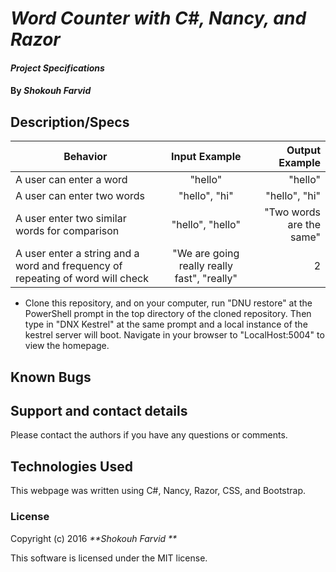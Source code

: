 # _Word Counter with C#, Nancy, and Razor_

#### _Project Specifications_

#### By _**Shokouh Farvid**_

## Description/Specs

| Behavior        | Input Example           | Output Example  |
| ------------- |:-------------:| -----:|
| A user can enter a word | "hello" | "hello" |
| A user can enter two words | "hello", "hi" | "hello", "hi" |
| A user enter two similar words for comparison  | "hello", "hello" | "Two words are the same" |
| A user enter a string and a word and frequency of repeating of word will check | "We are going really really fast", "really"| 2 |




* Clone this repository, and on your computer, run "DNU restore" at the PowerShell prompt in the top directory of the cloned repository. Then type in "DNX Kestrel" at the same prompt and a local instance of the kestrel server will boot. Navigate in your browser to "LocalHost:5004" to view the homepage.

## Known Bugs

## Support and contact details
Please contact the authors if you have any questions or comments.

## Technologies Used
This webpage was written using C#, Nancy, Razor, CSS, and Bootstrap.

### License
Copyright (c) 2016 _**Shokouh Farvid **_

This software is licensed under the MIT license.
